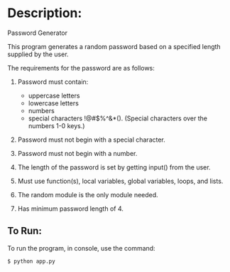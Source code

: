 # Description: 
Password Generator

This program generates a random password based on a specified length supplied by the user.

The requirements for the password are as follows:
1. Password must contain:
   - uppercase letters
   - lowercase letters
   - numbers
   - special characters !@#$%^&*(). (Special characters over the numbers 1-0 keys.)

2. Password must not begin with a special character.

3. Password must not begin with a number.

4. The length of the password is set by getting input() from the user.

5. Must use function(s), local variables, global variables, loops, and lists. 

6. The random module is the only module needed.

7. Has minimum password length of 4.

## To Run:
To run the program, in console, use the command:
```python
$ python app.py
```
